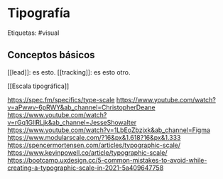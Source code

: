 # Tipografía
Etiquetas: #visual

## Conceptos básicos
[[lead]]: es esto.
[[tracking]]: es esto otro.

[[Escala tipográfica]]

https://spec.fm/specifics/type-scale 
https://www.youtube.com/watch?v=aPwwv-6pRWY&ab_channel=ChristopherDeane
https://www.youtube.com/watch?v=rGq1GllRLjk&ab_channel=JesseShowalter
https://www.youtube.com/watch?v=1LbEoZbzjxk&ab_channel=Figma
https://www.modularscale.com/?16&px&1.618?16&px&1.333
https://spencermortensen.com/articles/typographic-scale/
https://www.kevinpowell.co/article/typographic-scale/
https://bootcamp.uxdesign.cc/5-common-mistakes-to-avoid-while-creating-a-typographic-scale-in-2021-5a409647758